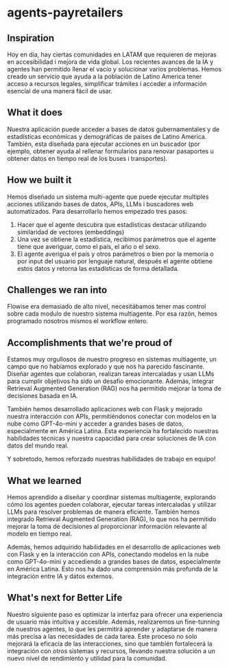 # agents-payretailers

## Inspiration
Hoy en día, hay ciertas comunidades en LATAM que requieren de mejoras en accesibilidad i mejora de vida global. Los recientes avances de la IA y agentes han permitido llenar el vacío y solucionar varios problemas. Hemos creado un servicio que ayuda a la población de Latino America tener acceso a recursos legales, simplificar trámites i acceder a información esencial de una manera fácil de usar.
## What it does
Nuestra aplicación puede acceder a bases de datos gubernamentales y de estadísticas económicas y demográficas de países de Latino America. También, esta diseñada para ejecutar acciones en un buscador (por ejemplo, obtener ayuda al rellenar formularios para renovar pasaportes u obtener datos en tiempo real de los buses i transportes).
## How we built it
Hemos diseñado un sistema multi-agente que puede ejecutar multiples acciones utilizando bases de datos, APIs, LLMs i buscadores web automatizados. Para desarrollarlo hemos empezado tres pasos:
1. Hacer que el agente descubra que estadísticas destacar utilizando similaridad de vectores (embeddings)
2. Una vez se obtiene la estadística, recibimos parámetros que el agente tiene que averiguar, como el país, el año o el sexo.
3. El agente averigua el país y otros parámetros o bien por la memoria o por input del usuario por lenguaje natural, después el agente obtiene estos datos y retorna las estadísticas de forma detallada.
## Challenges we ran into
Flowise era demasiado de alto nivel, necesitábamos tener mas control sobre cada modulo de nuestro sistema multiagente. Por esa razón, hemos programado nosotros mismos el workflow entero.
## Accomplishments that we're proud of
Estamos muy orgullosos de nuestro progreso en sistemas multiagente, un campo que no habíamos explorado y que nos ha parecido fascinante. Diseñar agentes que colaboran, realizan tareas intercaladas y usan LLMs para cumplir objetivos ha sido un desafío emocionante. Además, integrar Retrieval Augmented Generation (RAG) nos ha permitido mejorar la toma de decisiones basada en IA.

También hemos desarrollado aplicaciones web con Flask y mejorado nuestra interacción con APIs, permitiéndonos conectar con modelos en la nube como GPT-4o-mini y acceder a grandes bases de datos, especialmente en América Latina. Esta experiencia ha fortalecido nuestras habilidades técnicas y nuestra capacidad para crear soluciones de IA con datos del mundo real.

Y sobretodo, hemos reforzado nuestras habilidades de trabajo en equipo!
## What we learned
Hemos aprendido a diseñar y coordinar sistemas multiagente, explorando cómo los agentes pueden colaborar, ejecutar tareas intercaladas y utilizar LLMs para resolver problemas de manera eficiente. También hemos integrado Retrieval Augmented Generation (RAG), lo que nos ha permitido mejorar la toma de decisiones al proporcionar información relevante al modelo en tiempo real.

Además, hemos adquirido habilidades en el desarrollo de aplicaciones web con Flask y en la interacción con APIs, conectando modelos en la nube como GPT-4o-mini y accediendo a grandes bases de datos, especialmente en América Latina. Esto nos ha dado una comprensión más profunda de la integración entre IA y datos externos.

## What's next for Better Life
Nuestro siguiente paso es optimizar la interfaz para ofrecer una experiencia de usuario más intuitiva y accesible. Además, realizaremos un fine-tunning de nuestros agentes, lo que les permitirá aprender y adaptarse de manera más precisa a las necesidades de cada tarea. Este proceso no solo mejorará la eficacia de las interacciones, sino que también fortalecerá la integración con otros sistemas y recursos, llevando nuestra solución a un nuevo nivel de rendimiento y utilidad para la comunidad.
